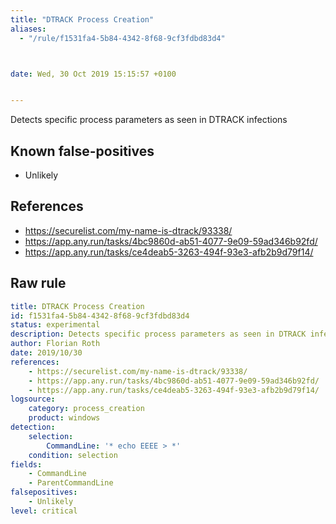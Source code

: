 ```yaml
---
title: "DTRACK Process Creation"
aliases:
  - "/rule/f1531fa4-5b84-4342-8f68-9cf3fdbd83d4"



date: Wed, 30 Oct 2019 15:15:57 +0100


---
```


Detects specific process parameters as seen in DTRACK infections

<!--more-->


## Known false-positives

* Unlikely



## References

* https://securelist.com/my-name-is-dtrack/93338/
* https://app.any.run/tasks/4bc9860d-ab51-4077-9e09-59ad346b92fd/
* https://app.any.run/tasks/ce4deab5-3263-494f-93e3-afb2b9d79f14/


## Raw rule
```yaml
title: DTRACK Process Creation
id: f1531fa4-5b84-4342-8f68-9cf3fdbd83d4
status: experimental
description: Detects specific process parameters as seen in DTRACK infections
author: Florian Roth
date: 2019/10/30
references:
    - https://securelist.com/my-name-is-dtrack/93338/
    - https://app.any.run/tasks/4bc9860d-ab51-4077-9e09-59ad346b92fd/
    - https://app.any.run/tasks/ce4deab5-3263-494f-93e3-afb2b9d79f14/
logsource:
    category: process_creation
    product: windows
detection:
    selection:
        CommandLine: '* echo EEEE > *'
    condition: selection
fields:
    - CommandLine
    - ParentCommandLine
falsepositives:
    - Unlikely
level: critical

```
